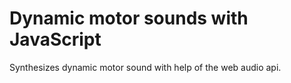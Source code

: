 Dynamic motor sounds with JavaScript
====================================

Synthesizes dynamic motor sound with help of the web audio api.
